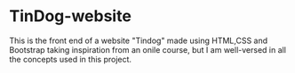 # TinDog-website
This is the front end of a website "Tindog" made using HTML,CSS and Bootstrap taking inspiration from an onile course, but I am well-versed in all the concepts used in this project.
